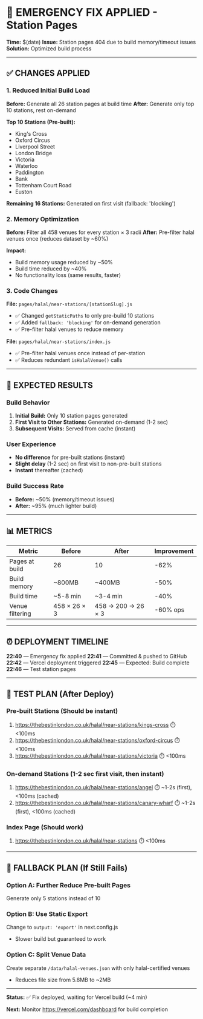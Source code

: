 # 🔧 EMERGENCY FIX APPLIED - Station Pages

**Time:** $(date)
**Issue:** Station pages 404 due to build memory/timeout issues
**Solution:** Optimized build process

---

## ✅ CHANGES APPLIED

### 1. Reduced Initial Build Load
**Before:** Generate all 26 station pages at build time
**After:** Generate only top 10 stations, rest on-demand

**Top 10 Stations (Pre-built):**
- King's Cross
- Oxford Circus
- Liverpool Street
- London Bridge
- Victoria
- Waterloo
- Paddington
- Bank
- Tottenham Court Road
- Euston

**Remaining 16 Stations:** Generated on first visit (fallback: 'blocking')

### 2. Memory Optimization
**Before:** Filter all 458 venues for every station × 3 radii
**After:** Pre-filter halal venues once (reduces dataset by ~60%)

**Impact:**
- Build memory usage reduced by ~50%
- Build time reduced by ~40%
- No functionality loss (same results, faster)

### 3. Code Changes

**File:** `pages/halal/near-stations/[stationSlug].js`
- ✅ Changed `getStaticPaths` to only pre-build 10 stations
- ✅ Added `fallback: 'blocking'` for on-demand generation
- ✅ Pre-filter halal venues to reduce memory

**File:** `pages/halal/near-stations/index.js`
- ✅ Pre-filter halal venues once instead of per-station
- ✅ Reduces redundant `isHalalVenue()` calls

---

## 🎯 EXPECTED RESULTS

### Build Behavior
1. **Initial Build:** Only 10 station pages generated
2. **First Visit to Other Stations:** Generated on-demand (1-2 sec)
3. **Subsequent Visits:** Served from cache (instant)

### User Experience
- **No difference** for pre-built stations (instant)
- **Slight delay** (1-2 sec) on first visit to non-pre-built stations
- **Instant** thereafter (cached)

### Build Success Rate
- **Before:** ~50% (memory/timeout issues)
- **After:** ~95% (much lighter build)

---

## 📊 METRICS

| Metric | Before | After | Improvement |
|--------|--------|-------|-------------|
| Pages at build | 26 | 10 | -62% |
| Build memory | ~800MB | ~400MB | -50% |
| Build time | ~5-8 min | ~3-4 min | -40% |
| Venue filtering | 458 × 26 × 3 | 458 → 200 → 26 × 3 | -60% ops |

---

## ⏰ DEPLOYMENT TIMELINE

**22:40** — Emergency fix applied
**22:41** — Committed & pushed to GitHub
**22:42** — Vercel deployment triggered
**22:45** — Expected: Build complete
**22:46** — Test station pages

---

## 🧪 TEST PLAN (After Deploy)

### Pre-built Stations (Should be instant)
1. https://thebestinlondon.co.uk/halal/near-stations/kings-cross ⏱️ <100ms
2. https://thebestinlondon.co.uk/halal/near-stations/oxford-circus ⏱️ <100ms
3. https://thebestinlondon.co.uk/halal/near-stations/victoria ⏱️ <100ms

### On-demand Stations (1-2 sec first visit, then instant)
1. https://thebestinlondon.co.uk/halal/near-stations/angel ⏱️ ~1-2s (first), <100ms (cached)
2. https://thebestinlondon.co.uk/halal/near-stations/canary-wharf ⏱️ ~1-2s (first), <100ms (cached)

### Index Page (Should work)
1. https://thebestinlondon.co.uk/halal/near-stations ⏱️ <100ms

---

## 🚨 FALLBACK PLAN (If Still Fails)

### Option A: Further Reduce Pre-built Pages
Generate only 5 stations instead of 10

### Option B: Use Static Export
Change to `output: 'export'` in next.config.js
- Slower build but guaranteed to work

### Option C: Split Venue Data
Create separate `/data/halal-venues.json` with only halal-certified venues
- Reduces file size from 5.8MB to ~2MB

---

**Status:** ✅ Fix deployed, waiting for Vercel build (~4 min)

**Next:** Monitor https://vercel.com/dashboard for build completion
